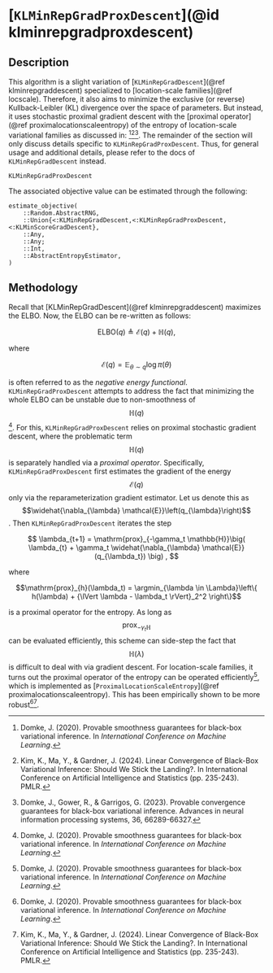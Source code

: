 # [`KLMinRepGradProxDescent`](@id klminrepgradproxdescent)

## Description

This algorithm is a slight variation of [`KLMinRepGradDescent`](@ref klminrepgraddescent) specialized to [location-scale families](@ref locscale).
Therefore, it also aims to minimize the exclusive (or reverse) Kullback-Leibler (KL) divergence over the space of parameters.
But instead, it uses stochastic proximal gradient descent with the [proximal operator](@ref proximalocationscaleentropy) of the entropy of location-scale variational families as discussed in: [^D2020][^KMG2024][^DGG2023].
The remainder of the section will only discuss details specific to `KLMinRepGradProxDescent`.
Thus, for general usage and additional details, please refer to the docs of `KLMinRepGradDescent` instead.

```@docs
KLMinRepGradProxDescent
```

The associated objective value can be estimated through the following:

```@docs; canonical=false
estimate_objective(
    ::Random.AbstractRNG,
    ::Union{<:KLMinRepGradDescent,<:KLMinRepGradProxDescent,<:KLMinScoreGradDescent},
    ::Any,
    ::Any;
    ::Int,
    ::AbstractEntropyEstimator,
)
```

## Methodology

Recall that [KLMinRepGradDescent](@ref klminrepgraddescent) maximizes the ELBO.
Now, the ELBO can be re-written as follows:

```math
  \mathrm{ELBO}\left(q\right) \triangleq \mathcal{E}\left(q\right) + \mathbb{H}\left(q\right),
```

where

```math
  \mathcal{E}\left(q\right) = \mathbb{E}_{\theta \sim q} \log \pi\left(\theta\right)
```

is often referred to as the *negative energy functional*.
`KLMinRepGradProxDescent` attempts to address the fact that minimizing the whole ELBO can be unstable due to non-smoothness of $$\mathbb{H}\left(q\right)$$[^D2020].
For this, `KLMinRepGradProxDescent` relies on proximal stochastic gradient descent, where the problematic term $$\mathbb{H}\left(q\right)$$ is separately handled via a *proximal operator*.
Specifically, `KLMinRepGradProxDescent` first estimates the gradient of the energy $$\mathcal{E}\left(q\right)$$ only via the reparameterization gradient estimator.
Let us denote this as $$\widehat{\nabla_{\lambda} \mathcal{E}}\left(q_{\lambda}\right)$$.
Then `KLMinRepGradProxDescent` iterates the step

```math
  \lambda_{t+1} = \mathrm{prox}_{-\gamma_t \mathbb{H}}\big( 
      \lambda_{t} + \gamma_t \widehat{\nabla_{\lambda} \mathcal{E}}(q_{\lambda_t})
  \big) , 
```

where

```math
\mathrm{prox}_{h}(\lambda_t) 
= \argmin_{\lambda \in \Lambda}\left\{ 
    h(\lambda) + {\lVert \lambda - \lambda_t \rVert}_2^2 
\right\}
```

is a proximal operator for the entropy.
As long as $$\mathrm{prox}_{-\gamma_t \mathbb{H}}$$ can be evaluated efficiently, this scheme can side-step the fact that $$\mathbb{H}(\lambda)$$ is difficult to deal with via gradient descent.
For location-scale families, it turns out the proximal operator of the entropy can be operated efficiently[^D2020], which is implemented as [`ProximalLocationScaleEntropy`](@ref proximalocationscaleentropy).
This has been empirically shown to be more robust[^D2020][^KMG2024].

[^D2020]: Domke, J. (2020). Provable smoothness guarantees for black-box variational inference. In *International Conference on Machine Learning*.
[^KMG2024]: Kim, K., Ma, Y., & Gardner, J. (2024). Linear Convergence of Black-Box Variational Inference: Should We Stick the Landing?. In International Conference on Artificial Intelligence and Statistics (pp. 235-243). PMLR.
[^DGG2023]: Domke, J., Gower, R., & Garrigos, G. (2023). Provable convergence guarantees for black-box variational inference. Advances in neural information processing systems, 36, 66289-66327.

